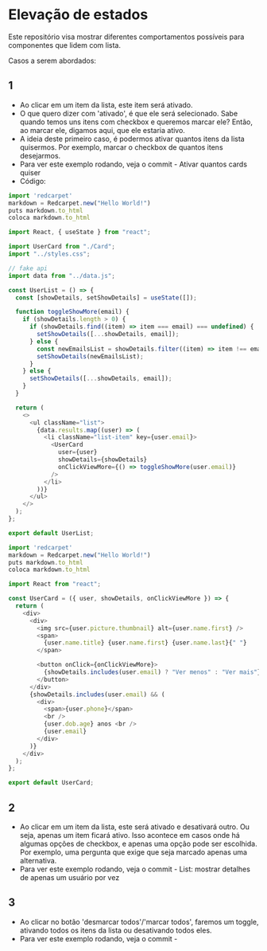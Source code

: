 # Elevação de estados

Este repositório visa mostrar diferentes comportamentos possíveis para componentes que lidem com lista.

Casos a serem abordados:

## 1
- Ao clicar em um item da lista, este item será ativado.
- O que quero dizer com 'ativado', é que ele será selecionado. Sabe quando temos uns itens com checkbox e queremos marcar ele? Então, ao marcar ele, digamos aqui, que ele estaria ativo.
- A ideia deste primeiro caso, é podermos ativar quantos itens da lista quisermos. Por exemplo, marcar o checkbox de quantos itens desejarmos.
- Para ver este exemplo rodando, veja o commit - Ativar quantos cards quiser
- Código:

```javascript
import 'redcarpet'
markdown = Redcarpet.new("Hello World!")
puts markdown.to_html
coloca markdown.to_html

import React, { useState } from "react";

import UserCard from "./Card";
import "../styles.css";

// fake api
import data from "../data.js";

const UserList = () => {
  const [showDetails, setShowDetails] = useState([]);

  function toggleShowMore(email) {
    if (showDetails.length > 0) {
      if (showDetails.find((item) => item === email) === undefined) {
        setShowDetails([...showDetails, email]);
      } else {
        const newEmailsList = showDetails.filter((item) => item !== email);
        setShowDetails(newEmailsList);
      }
    } else {
      setShowDetails([...showDetails, email]);
    }
  }

  return (
    <>
      <ul className="list">
        {data.results.map((user) => (
          <li className="list-item" key={user.email}>
            <UserCard
              user={user}
              showDetails={showDetails}
              onClickViewMore={() => toggleShowMore(user.email)}
            />
          </li>
        ))}
      </ul>
    </>
  );
};

export default UserList;

```

``` javascript
import 'redcarpet'
markdown = Redcarpet.new("Hello World!")
puts markdown.to_html
coloca markdown.to_html

import React from "react";

const UserCard = ({ user, showDetails, onClickViewMore }) => {
  return (
    <div>
      <div>
        <img src={user.picture.thumbnail} alt={user.name.first} />
        <span>
          {user.name.title} {user.name.first} {user.name.last}{" "}
        </span>

        <button onClick={onClickViewMore}>
          {showDetails.includes(user.email) ? "Ver menos" : "Ver mais"}
        </button>
      </div>
      {showDetails.includes(user.email) && (
        <div>
          <span>{user.phone}</span>
          <br />
          {user.dob.age} anos <br />
          {user.email}
        </div>
      )}
    </div>
  );
};

export default UserCard;

```


## 2
- Ao clicar em um item da lista, este será ativado e desativará outro. Ou seja, apenas um item ficará ativo. Isso acontece em casos onde há algumas opções de checkbox, e apenas uma opção pode ser escolhida. Por exemplo, uma pergunta que exige que seja marcado apenas uma alternativa.
- Para ver este exemplo rodando, veja o commit - List: mostrar detalhes de apenas um usuário por vez


## 3
- Ao clicar no botão 'desmarcar todos'/'marcar todos', faremos um toggle, ativando todos os itens da lista ou desativando todos eles.
- Para ver este exemplo rodando, veja o commit - 

